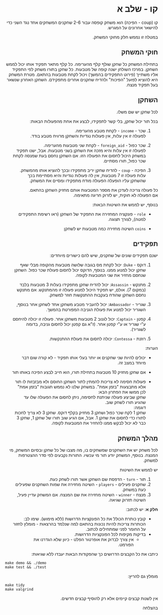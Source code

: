 <div dir="rtl" lang="he">

# קו - שלב א

קו (coup - הפיכה) הוא משחק קופסה עבור 2-6 שחקנים המשחקים אחד נגד השני כדי להישאר אחרונים על המגרש.

במטלה זו נממש חלק מחוקי המשחק.

## חוקי המשחק
בתחילת המשחק כל שחקן שולף קלף מהערימה. כל קלף מתאר  תפקיד אותו יכול לממש השחקן.  במרכז השולחן ישנה קופה של מטבעות. כל שחקן בתורו משחק לפי התפקיד אליו משתייך (פירוט התפקידים בהמשך) ויכול לקחת מטבעות בהתאם. מטרת המשחק היא להוציא לפועל "הפיכות" ולהדיח שחקנים אחרים מתפקידם. השחקן האחרון שנשאר בעל תפקיד מנצח.
 
## השחקן

לכל שחקן יש שם משלו. 

בכל תור יכול שחקן, בלי קשר לתפקידו, לבצע את אחת מהפעולות הבאות:

1. שכר - `income` - לקחת מטבע מהערימה.  
לפעולה זו אין עלות, אין פעולות נגדיות והשחקן מרוויח מטבע בודד.

2. שכר כפול - `foreign_aid` - לקחת שני מטבעות מהערימה.  
לפעולה זו אין עלות והיא מזכה את השחקן בשני מטבעות. אבל, ישנו תפקיד במשחק היכול לחסום את הפעולה הזו. אם השחקן נחסם בעת שמנסה לקחת שכר כפול, תורו מסתיים.

3. הפיכה - `coup` -  להדיח שחקן יריב מתפקידו ובכך להוציא אותו מהמשחק.  
עלות פעולה זו 7 מטבעות, אין לה פעולות נגדיות והיא מסתיימת בכך שהשחקן עליו הופעלה הפעולה מודח מתפקידו ומסיים את המשחק.

כל פעולה צריכה לעדכן את מספר המטבעות אותם מחזיק השחקן בהתאם.  
אם הפעולה לא חוקית, יש לזרוק חריגה מתאימה.

בנוסף, יש לממש את השיטות הבאות:

*  `role` - פונקציה המחזירה את התפקיד של השחקן (ראו רשימת התפקידים למטה), לצורך תצוגה.

* `coins` השיטה מחזירה כמה מטבעות יש לשחקן


## תפקידים

ישנם תפקידים שונים של שחקנים, שיש להם כישורים מיוחדים:

1. דוקס - `Duke`: יכול לקחת מס בגובה שלושה מטבעות מהקופה מבלי שאף שחקן יכול למנוע ממנו. בנוסף, הדוקס יכול לחסום פעולת שכר כפול. השחקן שנחסם מחזיר את שני המטבעות לקופה.

2. מתנקש - `Assassin`: יכול להדיח שחקן מתפקידו בעלות 3 מטבעות בלבד (במקום 7). אולם, יש תפקיד היכול למנוע פעולה זו מהמתנקש. אם מתנקש נחסם השחקן שהודח בעקבות ההתנקשות חוזר למשחק.

3. שגריר - `Ambassador`: יכול להעביר מטבע משחקן אחד לשחקן אחר בנוסף, השגריר יכול למנוע את פעולת הגניבה המפורטת בהמשך.

4. קפטן - `Captain`: יכול לגנוב 2 מטבעות משחקן אחר. פעולה זו יכולה להיחסם ע"י שגריר או ע"י קפטן אחר. (ז"א גם קפטן יכול לחסום גניבה, בדומה לשגריר).

5. רוזנת - `Contessa`: יכולה לחסום את פעולת ההתנקשות.

הערות:

* יכולים להיות שני שחקנים או יותר בעלי אותו תפקיד - לא קורה שום דבר מיוחד במצב זה.

* אם שחקן מחזיק 10 מטבעות בתחילת תורו, הוא חייב לבצע הפיכה באותו תור

* פעולות חסימה לא צריכות להמתין לתור השחקן החוסם ולא מבזבזות לו תור אלא מתבצעות "בזמן אמת". במשחק שלנו לא נממש תגובות "בזמן אמת" לכן ממשו את הפתרון הבא:  
שחקן שביצע פעולה שניתנת לחסימה, ניתן לחסום את הפעולה שלו עד שהגיע תורו לשחק שוב.  
דוגמה:  
שחקן 1 לקח שכר כפול ושחקן 3 מחזיק בקלף דוקס. שחקן 3 לא צריך לחכות לתורו כדי לחסום את שחקן 1. אבל, אם הגיע שוב תורו של שחקן 1, שחקן 3 כבר לא יכול לבקש ממנו להחזיר את המטבעות לקופה.

## מהלך המשחק

לכל משחק יש את השחקנים שמשחקים בו, מה מצבו של כל שחקן ובסיום המשחק, מי המנצח. בנוסף, המשחק יודע תור מי עכשיו. התורות נקבעים לפי סדר ההצטרפות למשחק.

יש לממש את השיטות

1. תור - `turn` - הדפסת שם השחקן אשר תורו לשחק כעת.
2. שחקנים פעילים - `players` - השיטה מחזירה את שמות השחקנים שפעילים כעת במשחק.
3. מנצח - `winner` - השיטה מחזירה את שם המנצח. אם המשחק עדיין פעיל, השיטה תזרוק שגיאה.


**חלק א**: יש לכתוב: 

* קובץ כותרת הכולל את כל הפונקציות הדרושות (ללא מימוש). שימו לב: הכותרות צריכות להיות נכונות בהתאם למה שנלמד בהרצאות - מומלץ לחזור על החומר לפני שמתחילים לכתוב.
* בדיקות מקיפות לכל הפונקציות הדרושות.
   * אין צורך לבדוק את  אופרטור הפלט - כיוון שלא הגדרנו את הפורמט.
  
כיתבו את כל הקבצים הדרושים כך שהפקודות הבאות יעבדו ללא שגיאות:

<div dir='ltr'>

    make demo && ./demo
	make test && ./test

</div>

מומלץ גם להריץ:

<div dir='ltr'>

    make tidy
    make valgrind

</div>

אין לשנות קבצים קיימים אלא רק להוסיף קבצים חדשים.

בהצלחה
</div>